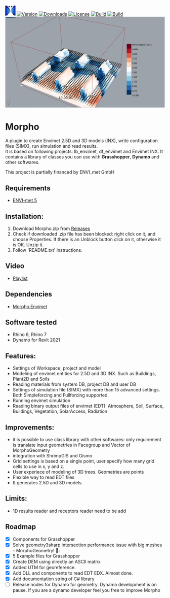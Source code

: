 ![Logo](https://github.com/AntonelloDN/Morpho/blob/master/logo/logo_morpho_32.png)
[![Version](https://img.shields.io/nuget/v/Morpho.Envimet.svg?color=royalblue)](https://www.nuget.org/packages/Morpho.Envimet)
[![Downloads](https://img.shields.io/nuget/dt/Morpho.Envimet.svg?color=green)](https://www.nuget.org/packages/Morpho.Envimet)
[![License](https://img.shields.io/github/license/AntonelloDN/Morpho.svg?color=blue)](https://github.com/AntonelloDN/Morpho/blob/master/LICENSE)
[![Build](https://github.com/AntonelloDN/Morpho/workflows/NUGET/badge.svg?branch=package)](https://github.com/AntonelloDN/Morpho/actions/workflows/package.yml)
[![Build](https://github.com/AntonelloDN/Morpho/workflows/CD/badge.svg?branch=master)](https://github.com/AntonelloDN/Morpho/actions/workflows/release.yml)
![Example](https://github.com/AntonelloDN/Morpho/blob/master/images/morpho_read_results_00.PNG)

# Morpho
A plugin to create Envimet 2.5D and 3D models (INX), write configuration files (SIMX), run simulation and read results.<br>
It is based on following projects: lb_envimet, df_envimet and Envimet INX.
It contains a library of classes you can use with **Grasshopper**, **Dynamo** and other softwares.

This project is partially financed by ENVI_met GmbH
## Requirements
* [ENVI-met 5](https://www.envi-met.com/buy-now/)
## Installation:
1. Download Morpho.zip from [Releases](https://github.com/AntonelloDN/Morpho/releases)
2. Check if downloaded .zip file has been blocked: right click on it, and choose Properties. If there is an Unblock button click on it, otherwise it is OK. Unzip it.
3. Follow 'README.txt' instructions.
## Video
* [Playlist](https://www.youtube.com/playlist?list=PLVk71QLjaA6PES3DFI37t5iAUSC7lgIpJ)
## Dependencies
* [Morpho.Envimet](https://www.nuget.org/packages/Morpho.Envimet)

## Software tested
* Rhino 6, Rhino 7
* Dynamo for Revit 2021
## Features:
* Settings of Workspace, project and model
* Modeling of envimet entities for 2.5D and 3D INX. Such as Buildings, Plant2D and Soils
* Reading materials from system DB, project DB and user DB
* Settings of simulation file (SIMX) with more than 15 advanced settings. Both Simpleforcing and Fullforcing supported.
* Running envimet simulation
* Reading binary output files of envimet (EDT): Atmosphere, Soil, Surface, Buildings, Vegetation, SolarAccess, Radiation
## Improvements:
* it is possible to use class library with other softwares: only requirement is translate input geometries in Facegroup and Vector of MorphoGeometry
* integration with ShrimpGIS and Gismo
* Grid settings is based on a single point, user specify how many grid cells to use in x, y and z.
* User experiece of modeling of 3D trees. Geometries are points
* Flexible way to read EDT files
* It generates 2.5D and 3D models.
## Limits:
* 1D results reader and receptors reader need to be add
## Roadmap
- [x] Components for Grasshopper
- [x] Solve geometry3sharp intersection performance issue with big meshes - MorphoGeometry! :muscle::
- [x] 5 Example files for Grasshopper
- [x] Create DEM using directly an ASCII matrix
- [x] Added UTM for georeference.
- [x] Add DLL and components to read EDT EDX. Almost done.
- [x] Add documentation string of C# library
- [ ] Release nodes for Dynamo for geometry. Dynamo development is on pause. If you are a dynamo developer feel you free to improve Morpho
